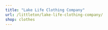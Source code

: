 ```yaml
---
title: "Lake Life Clothing Company"
url: /littleton/lake-life-clothing-company/
shop: clothes
---
```

